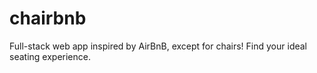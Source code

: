 # chairbnb

Full-stack web app inspired by AirBnB, except for chairs!
Find your ideal seating experience.
